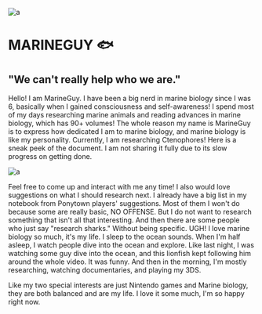 ![a](https://i.pinimg.com/736x/a7/f9/42/a7f942a90c2e61970b67340c62a5e861.jpg)
# MARINEGUY 🐟
## "We can't really help who we are."

Hello! I am MarineGuy. I have been a big nerd in marine biology since I was 6, basically when I gained consciousness and self-awareness! I spend most of my days researching marine animals and reading advances in marine biology, which has 90+ volumes! The whole reason my name is MarineGuy is to express how dedicated I am to marine biology, and marine biology is like my personality. Currently, I am researching Ctenophores! Here is a sneak peek of the document. I am not sharing it fully due to its slow progress on getting done.

![a](https://media.discordapp.net/attachments/1261066115736539166/1380788804738355271/image.png?ex=68452748&is=6843d5c8&hm=271ca0fb35c1d8e10c5f6a786fd954c46be78d55cf28e0926117afe6834d114c&=&format=webp&quality=lossless&width=601&height=464)

Feel free to come up and interact with me any time! I also would love suggestions on what I should research next. I already have a big list in my notebook from Ponytown players' suggestions. Most of them I won't do because some are really basic, NO OFFENSE. But I do not want to research something that isn't all that interesting. And then there are some people who just say "research sharks." Without being specific. UGH! I love marine biology so much, it's my life. I sleep to the ocean sounds. When I'm half asleep, I watch people dive into the ocean and explore. Like last night, I was watching some guy dive into the ocean, and this lionfish kept following him around the whole video. It was funny. And then in the morning, I'm mostly researching, watching documentaries, and playing my 3DS. 

Like my two special interests are just Nintendo games and Marine biology, they are both balanced and are my life. I love it some much, I'm so happy right now.
